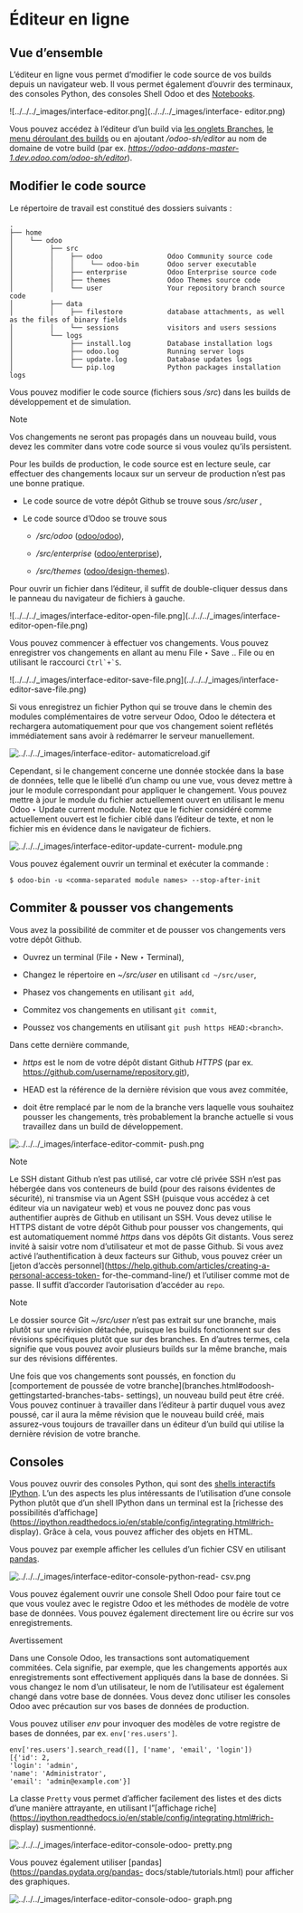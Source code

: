 # Éditeur en ligne

## Vue d’ensemble

L’éditeur en ligne vous permet d’modifier le code source de vos builds depuis
un navigateur web. Il vous permet également d’ouvrir des terminaux, des
consoles Python, des consoles Shell Odoo et des
[Notebooks](https://jupyterlab.readthedocs.io/en/stable/user/notebook.html).

![../../../_images/interface-editor.png](../../../_images/interface-
editor.png)

Vous pouvez accédez à l’éditeur d’un build via [les onglets
Branches](branches.html#odoosh-gettingstarted-branches-tabs), [le menu
déroulant des builds](builds.html#odoosh-gettingstarted-builds-dropdown-menu)
ou en ajoutant _/odoo-sh/editor_ au nom de domaine de votre build (par ex.
_https://odoo-addons-master-1.dev.odoo.com/odoo-sh/editor_).

## Modifier le code source

Le répertoire de travail est constitué des dossiers suivants :

    
    
    .
    ├── home
    │    └── odoo
    │         ├── src
    │         │    ├── odoo                Odoo Community source code
    │         │    │    └── odoo-bin       Odoo server executable
    │         │    ├── enterprise          Odoo Enterprise source code
    │         │    ├── themes              Odoo Themes source code
    │         │    └── user                Your repository branch source code
    │         ├── data
    │         │    ├── filestore           database attachments, as well as the files of binary fields
    │         │    └── sessions            visitors and users sessions
    │         └── logs
    │              ├── install.log         Database installation logs
    │              ├── odoo.log            Running server logs
    │              ├── update.log          Database updates logs
    │              └── pip.log             Python packages installation logs
    

Vous pouvez modifier le code source (fichiers sous _/src_) dans les builds de
développement et de simulation.

Note

Vos changements ne seront pas propagés dans un nouveau build, vous devez les
commiter dans votre code source si vous voulez qu’ils persistent.

Pour les builds de production, le code source est en lecture seule, car
effectuer des changements locaux sur un serveur de production n’est pas une
bonne pratique.

  * Le code source de votre dépôt Github se trouve sous _/src/user_ ,

  * Le code source d’Odoo se trouve sous

    * _/src/odoo_ ([odoo/odoo](https://github.com/odoo/odoo)),

    * _/src/enterprise_ ([odoo/enterprise](https://github.com/odoo/enterprise)),

    * _/src/themes_ ([odoo/design-themes](https://github.com/odoo/design-themes)).

Pour ouvrir un fichier dans l’éditeur, il suffit de double-cliquer dessus dans
le panneau du navigateur de fichiers à gauche.

![../../../_images/interface-editor-open-file.png](../../../_images/interface-
editor-open-file.png)

Vous pouvez commencer à effectuer vos changements. Vous pouvez enregistrer vos
changements en allant au menu File ‣ Save .. File ou en utilisant le raccourci
``Ctrl`+`S``.

![../../../_images/interface-editor-save-file.png](../../../_images/interface-
editor-save-file.png)

Si vous enregistrez un fichier Python qui se trouve dans le chemin des modules
complémentaires de votre serveur Odoo, Odoo le détectera et rechargera
automatiquement pour que vos changement soient reflétés immédiatement sans
avoir à redémarrer le serveur manuellement.

![../../../_images/interface-editor-
automaticreload.gif](../../../_images/interface-editor-automaticreload.gif)

Cependant, si le changement concerne une donnée stockée dans la base de
données, telle que le libellé d’un champ ou une vue, vous devez mettre à jour
le module correspondant pour appliquer le changement. Vous pouvez mettre à
jour le module du fichier actuellement ouvert en utilisant le menu Odoo ‣
Update current module. Notez que le fichier considéré comme actuellement
ouvert est le fichier ciblé dans l’éditeur de texte, et non le fichier mis en
évidence dans le navigateur de fichiers.

![../../../_images/interface-editor-update-current-
module.png](../../../_images/interface-editor-update-current-module.png)

Vous pouvez également ouvrir un terminal et exécuter la commande :

    
    
    $ odoo-bin -u <comma-separated module names> --stop-after-init
    

## Commiter & pousser vos changements

Vous avez la possibilité de commiter et de pousser vos changements vers votre
dépôt Github.

  * Ouvrez un terminal (File ‣ New ‣ Terminal),

  * Changez le répertoire en _~/src/user_ en utilisant `cd ~/src/user`,

  * Phasez vos changements en utilisant `git add`,

  * Commitez vos changements en utilisant `git commit`,

  * Poussez vos changements en utilisant `git push https HEAD:<branch>`.

Dans cette dernière commande,

  * _https_ est le nom de votre dépôt distant Github _HTTPS_ (par ex. <https://github.com/username/repository.git>),

  * HEAD est la référence de la dernière révision que vous avez commitée,

  * <branch> doit être remplacé par le nom de la branche vers laquelle vous souhaitez pousser les changements, très probablement la branche actuelle si vous travaillez dans un build de développement.

![../../../_images/interface-editor-commit-
push.png](../../../_images/interface-editor-commit-push.png)

Note

Le SSH distant Github n’est pas utilisé, car votre clé privée SSH n’est pas
hébergée dans vos conteneurs de build (pour des raisons évidentes de
sécurité), ni transmise via un Agent SSH (puisque vous accédez à cet éditeur
via un navigateur web) et vous ne pouvez donc pas vous authentifier auprès de
Github en utilisant un SSH. Vous devez utilise le HTTPS distant de votre dépôt
Github pour pousser vos changements, qui est automatiquement nommé _https_
dans vos dépôts Git distants. Vous serez invité à saisir votre nom
d’utilisateur et mot de passe Github. Si vous avez activé l’authentification à
deux facteurs sur Github, vous pouvez créer un [jeton d’accès
personnel](https://help.github.com/articles/creating-a-personal-access-token-
for-the-command-line/) et l’utiliser comme mot de passe. Il suffit d’accorder
l’autorisation d’accéder au `repo`.

Note

Le dossier source Git _~/src/user_ n’est pas extrait sur une branche, mais
plutôt sur une révision détachée, puisque les builds fonctionnent sur des
révisions spécifiques plutôt que sur des branches. En d’autres termes, cela
signifie que vous pouvez avoir plusieurs builds sur la même branche, mais sur
des révisions différentes.

Une fois que vos changements sont poussés, en fonction du [comportement de
poussée de votre branche](branches.html#odoosh-gettingstarted-branches-tabs-
settings), un nouveau build peut être créé. Vous pouvez continuer à travailler
dans l’éditeur à partir duquel vous avez poussé, car il aura la même révision
que le nouveau build créé, mais assurez-vous toujours de travailler dans un
éditeur d’un build qui utilise la dernière révision de votre branche.

## Consoles

Vous pouvez ouvrir des consoles Python, qui sont des [shells interactifs
IPython](https://ipython.readthedocs.io/en/stable/interactive/tutorial.html).
L’un des aspects les plus intéressants de l’utilisation d’une console Python
plutôt que d’un shell IPython dans un terminal est la [richesse des
possibilités
d’affichage](https://ipython.readthedocs.io/en/stable/config/integrating.html#rich-
display). Grâce à cela, vous pouvez afficher des objets en HTML.

Vous pouvez par exemple afficher les cellules d’un fichier CSV en utilisant
[pandas](https://pandas.pydata.org/pandas-docs/stable/tutorials.html).

![../../../_images/interface-editor-console-python-read-
csv.png](../../../_images/interface-editor-console-python-read-csv.png)

Vous pouvez également ouvrir une console Shell Odoo pour faire tout ce que
vous voulez avec le registre Odoo et les méthodes de modèle de votre base de
données. Vous pouvez également directement lire ou écrire sur vos
enregistrements.

Avertissement

Dans une Console Odoo, les transactions sont automatiquement commitées. Cela
signifie, par exemple, que les changements apportés aux enregistrements sont
effectivement appliqués dans la base de données. Si vous changez le nom d’un
utilisateur, le nom de l’utilisateur est également changé dans votre base de
données. Vous devez donc utiliser les consoles Odoo avec précaution sur vos
bases de données de production.

Vous pouvez utiliser _env_ pour invoquer des modèles de votre registre de
bases de données, par ex. `env['res.users']`.

    
    
    env['res.users'].search_read([], ['name', 'email', 'login'])
    [{'id': 2,
    'login': 'admin',
    'name': 'Administrator',
    'email': 'admin@example.com'}]
    

La classe `Pretty` vous permet d’afficher facilement des listes et des dicts
d’une manière attrayante, en utilisant l”[affichage
riche](https://ipython.readthedocs.io/en/stable/config/integrating.html#rich-
display) susmentionné.

![../../../_images/interface-editor-console-odoo-
pretty.png](../../../_images/interface-editor-console-odoo-pretty.png)

Vous pouvez également utiliser [pandas](https://pandas.pydata.org/pandas-
docs/stable/tutorials.html) pour afficher des graphiques.

![../../../_images/interface-editor-console-odoo-
graph.png](../../../_images/interface-editor-console-odoo-graph.png)

